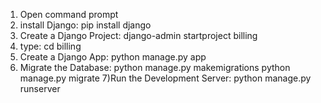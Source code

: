 1) Open command prompt
2) install Django: pip install django
3) Create a Django Project: django-admin startproject billing
4) type: cd billing
5) Create a Django App: python manage.py app
6)  Migrate the Database: python manage.py makemigrations
                          python manage.py migrate
7)Run the Development Server: python manage.py runserver




